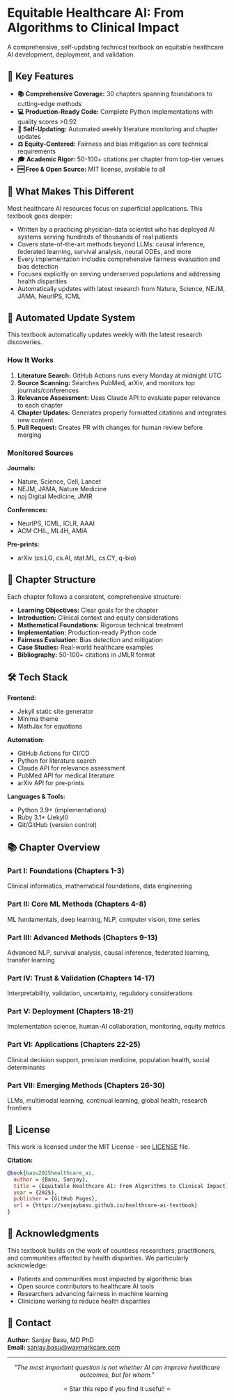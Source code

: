 # Equitable Healthcare AI: From Algorithms to Clinical Impact

A comprehensive, self-updating technical textbook on equitable healthcare AI development, deployment, and validation.

## 🌟 Key Features

- **📚 Comprehensive Coverage:** 30 chapters spanning foundations to cutting-edge methods
- **💻 Production-Ready Code:** Complete Python implementations with quality scores >0.92
- **🔄 Self-Updating:** Automated weekly literature monitoring and chapter updates
- **⚖️ Equity-Centered:** Fairness and bias mitigation as core technical requirements
- **🎓 Academic Rigor:** 50-100+ citations per chapter from top-tier venues
- **🆓 Free & Open Source:** MIT license, available to all

## 📖 What Makes This Different

Most healthcare AI resources focus on superficial applications. This textbook goes deeper:

- Written by a practicing physician-data scientist who has deployed AI systems serving hundreds of thousands of real patients
- Covers state-of-the-art methods beyond LLMs: causal inference, federated learning, survival analysis, neural ODEs, and more
- Every implementation includes comprehensive fairness evaluation and bias detection
- Focuses explicitly on serving underserved populations and addressing health disparities
- Automatically updates with latest research from Nature, Science, NEJM, JAMA, NeurIPS, ICML

## 🤖 Automated Update System

This textbook automatically updates weekly with the latest research discoveries.

### How It Works

1. **Literature Search:** GitHub Actions runs every Monday at midnight UTC
2. **Source Scanning:** Searches PubMed, arXiv, and monitors top journals/conferences
3. **Relevance Assessment:** Uses Claude API to evaluate paper relevance to each chapter
4. **Chapter Updates:** Generates properly formatted citations and integrates new content
5. **Pull Request:** Creates PR with changes for human review before merging

### Monitored Sources

**Journals:**
- Nature, Science, Cell, Lancet
- NEJM, JAMA, Nature Medicine
- npj Digital Medicine, JMIR

**Conferences:**
- NeurIPS, ICML, ICLR, AAAI
- ACM CHIL, ML4H, AMIA

**Pre-prints:**
- arXiv (cs.LG, cs.AI, stat.ML, cs.CY, q-bio)

## 📝 Chapter Structure

Each chapter follows a consistent, comprehensive structure:

- **Learning Objectives:** Clear goals for the chapter
- **Introduction:** Clinical context and equity considerations
- **Mathematical Foundations:** Rigorous technical treatment
- **Implementation:** Production-ready Python code
- **Fairness Evaluation:** Bias detection and mitigation
- **Case Studies:** Real-world healthcare examples
- **Bibliography:** 50-100+ citations in JMLR format

## 🛠️ Tech Stack

**Frontend:**
- Jekyll static site generator
- Minima theme
- MathJax for equations

**Automation:**
- GitHub Actions for CI/CD
- Python for literature search
- Claude API for relevance assessment
- PubMed API for medical literature
- arXiv API for pre-prints

**Languages & Tools:**
- Python 3.9+ (implementations)
- Ruby 3.1+ (Jekyll)
- Git/GitHub (version control)

## 📚 Chapter Overview

### Part I: Foundations (Chapters 1-3)
Clinical informatics, mathematical foundations, data engineering

### Part II: Core ML Methods (Chapters 4-8)
ML fundamentals, deep learning, NLP, computer vision, time series

### Part III: Advanced Methods (Chapters 9-13)
Advanced NLP, survival analysis, causal inference, federated learning, transfer learning

### Part IV: Trust & Validation (Chapters 14-17)
Interpretability, validation, uncertainty, regulatory considerations

### Part V: Deployment (Chapters 18-21)
Implementation science, human-AI collaboration, monitoring, equity metrics

### Part VI: Applications (Chapters 22-25)
Clinical decision support, precision medicine, population health, social determinants

### Part VII: Emerging Methods (Chapters 26-30)
LLMs, multimodal learning, continual learning, global health, research frontiers

## 📄 License

This work is licensed under the MIT License - see [LICENSE](LICENSE) file.

**Citation:**

```bibtex
@book{basu2025healthcare_ai,
  author = {Basu, Sanjay},
  title = {Equitable Healthcare AI: From Algorithms to Clinical Impact},
  year = {2025},
  publisher = {GitHub Pages},
  url = {https://sanjaybasu.github.io/healthcare-ai-textbook}
}
```

## 🙏 Acknowledgments

This textbook builds on the work of countless researchers, practitioners, and communities affected by health disparities. We particularly acknowledge:

- Patients and communities most impacted by algorithmic bias
- Open source contributors to healthcare AI tools
- Researchers advancing fairness in machine learning
- Clinicians working to reduce health disparities

## 📧 Contact

**Author:** Sanjay Basu, MD PhD  
**Email:** sanjay.basu@waymarkcare.com

---

<div align="center">
  <p><em>"The most important question is not whether AI can improve healthcare outcomes, but for whom."</em></p>
  <p>⭐ Star this repo if you find it useful! ⭐</p>
</div>
